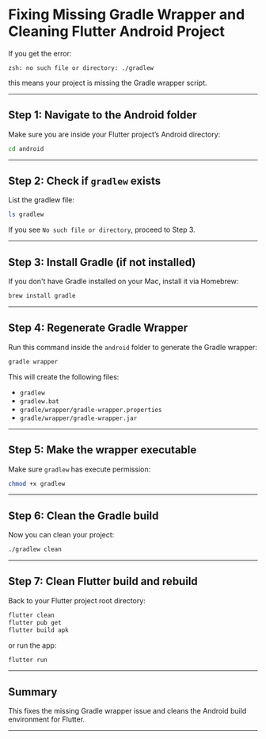 # Fixing Missing Gradle Wrapper and Cleaning Flutter Android Project

If you get the error:

```
zsh: no such file or directory: ./gradlew
```

this means your project is missing the Gradle wrapper script.

---

## Step 1: Navigate to the Android folder

Make sure you are inside your Flutter project’s Android directory:

```bash
cd android
```

---

## Step 2: Check if `gradlew` exists

List the gradlew file:

```bash
ls gradlew
```

If you see `No such file or directory`, proceed to Step 3.

---

## Step 3: Install Gradle (if not installed)

If you don't have Gradle installed on your Mac, install it via Homebrew:

```bash
brew install gradle
```

---

## Step 4: Regenerate Gradle Wrapper

Run this command inside the `android` folder to generate the Gradle wrapper:

```bash
gradle wrapper
```

This will create the following files:

- `gradlew`
- `gradlew.bat`
- `gradle/wrapper/gradle-wrapper.properties`
- `gradle/wrapper/gradle-wrapper.jar`

---

## Step 5: Make the wrapper executable

Make sure `gradlew` has execute permission:

```bash
chmod +x gradlew
```

---

## Step 6: Clean the Gradle build

Now you can clean your project:

```bash
./gradlew clean
```

---

## Step 7: Clean Flutter build and rebuild

Back to your Flutter project root directory:

```bash
flutter clean
flutter pub get
flutter build apk
```

or run the app:

```bash
flutter run
```

---

## Summary

This fixes the missing Gradle wrapper issue and cleans the Android build environment for Flutter.

---
